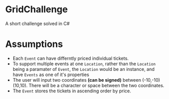 # GridChallenge
A short challenge solved in C#

# Assumptions
- Each `Event` can have differntly priced individual tickets.
- To support multiple events at one `Location`, rather than the `Location` being a paramater of `Event`, the `Location` would be an instance, and have `Events` as one of it's properties
- The user will input two coordinates __(can be signed)__ between (-10,-10) (10,10). There will be a character or space between the two coordinates.
- The `Event` stores the tickets in ascending order by price.
